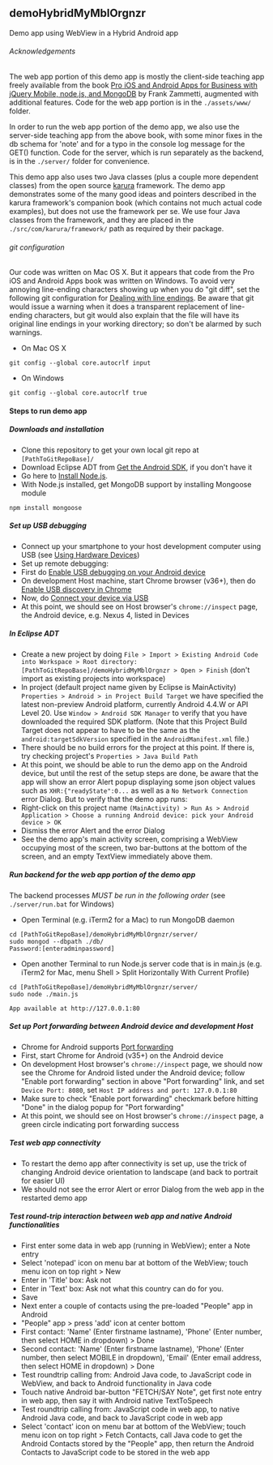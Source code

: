 ## demoHybridMyMblOrgnzr
Demo app using WebView in a Hybrid Android app

###### Acknowledgements
The web app portion of this demo app is mostly the client-side teaching app freely available from the book [Pro iOS and Android Apps for Business with jQuery Mobile, node.js, and MongoDB](http://www.apress.com/9781430260707) by Frank Zammetti, augmented with additional features. Code for the web app portion is in the `./assets/www/` folder.

In order to run the web app portion of the demo app, we also use the server-side teaching app from the above book, with some minor fixes in the db schema for 'note' and for a typo in the console log message for the GET() function. Code for the server, which is run separately as the backend, is in the `./server/` folder for convenience.

This demo app also uses two Java classes (plus a couple more dependent classes) from the open source [karura](https://github.com/karuradev/karura) framework. The demo app demonstrates some of the many good ideas and pointers described in the karura framework's companion book (which contains not much actual code examples), but does not use the framework per se. We use four Java classes from the framework, and they are placed in the `./src/com/karura/framework/` path as required by their package.

###### git configuration
Our code was written on Mac OS X. But it appears that code from the Pro iOS and Android Apps book was written on Windows. To avoid very annoying line-ending characters showing up when you do "git diff", set the following git configuration for [Dealing with line endings](https://help.github.com/articles/dealing-with-line-endings). Be aware that git would issue a warning when it does a transparent replacement of line-ending characters, but git would also explain that the file will have its original line endings in your working directory; so don't be alarmed by such warnings.

* On Mac OS X
```
git config --global core.autocrlf input
```
* On Windows
```
git config --global core.autocrlf true
```

#### Steps to run demo app

##### Downloads and installation
* Clone this repository to get your own local git repo at `[PathToGitRepoBase]/`
* Download Eclipse ADT from [Get the Android SDK](http://developer.android.com/sdk/index.html), if you don't have it
* Go here to [Install Node.js](http://nodejs.org).
* With Node.js installed, get MongoDB support by installing Mongoose module
```
npm install mongoose
```

##### Set up USB debugging
* Connect up your smartphone to your host development computer using USB (see [Using Hardware Devices](http://developer.android.com/tools/device.html))
* Set up remote debugging:
 * First do [Enable USB debugging on your Android device](https://developer.chrome.com/devtools/docs/remote-debugging#enable-usb-debugging)
 * On development Host machine, start Chrome browser (v36+), then do [Enable USB discovery in Chrome](https://developer.chrome.com/devtools/docs/remote-debugging#enable-usb-discovery)
 * Now, do [Connect your device via USB](https://developer.chrome.com/devtools/docs/remote-debugging#connect-device-via-usb)
 * At this point, we should see on Host browser's `chrome://inspect` page, the Android device, e.g. Nexus 4, listed in Devices

##### In Eclipse ADT
* Create a new project by doing `File > Import > Existing Android Code into Workspace > Root directory: [PathToGitRepoBase]/demoHybridMyMblOrgnzr > Open > Finish` (don't import as existing projects into workspace)
* In project (default project name given by Eclipse is MainActivity) `Properties > Android > in Project Build Target` we have specified the latest non-preview Android platform, currently Android 4.4.W or API Level 20. Use `Window > Android SDK Manager` to verify that you have downloaded the required SDK platform. (Note that this Project Build Target does not appear to have to be the same as the `android:targetSdkVersion` specified in the `AndroidManifest.xml` file.)
* There should be no build errors for the project at this point. If there is, try checking project's `Properties > Java Build Path`
* At this point, we should be able to run the demo app on the Android device, but until the rest of the setup steps are done, be aware that the app will show an error Alert popup displaying some json object values such as `XHR:{"readyState":0...` as well as a `No Network Connection` error Dialog. But to verify that the demo app runs:
 * Right-click on this project name `(MainActivity) > Run As > Android Application > Choose a running Android device: pick your Android device > OK`
 * Dismiss the error Alert and the error Dialog
 * See the demo app's main activity screen, comprising a WebView occupying most of the screen, two bar-buttons at the bottom of the screen, and an empty TextView immediately above them.

##### Run backend for the web app portion of the demo app
The backend processes *MUST be run in the following order* (see `./server/run.bat` for Windows)
* Open Terminal (e.g. iTerm2 for a Mac) to run MongoDB daemon
```
cd [PathToGitRepoBase]/demoHybridMyMblOrgnzr/server/
sudo mongod --dbpath ./db/
Password:[enteradminpassword]
```
* Open another Terminal to run Node.js server code that is in main.js (e.g. iTerm2 for Mac, menu Shell > Split Horizontally With Current Profile)
```
cd [PathToGitRepoBase]/demoHybridMyMblOrgnzr/server/
sudo node ./main.js

App available at http://127.0.0.1:80
```

##### Set up Port forwarding between Android device and development Host
* Chrome for Android supports [Port forwarding](https://developer.chrome.com/devtools/docs/remote-debugging#reverse-port-forwarding)
 * First, start Chrome for Android (v35+) on the Android device
 * On development Host browser's `chrome://inspect` page, we should now see the Chrome for Android listed under the Android device; follow "Enable port forwarding" section in above "Port forwarding" link, and set `Device Port: 8080`, set `Host IP address and port: 127.0.0.1:80`
 * Make sure to check "Enable port forwarding" checkmark before hitting "Done" in the dialog popup for "Port forwarding"
 * At this point, we should see on Host browser's `chrome://inspect` page, a green circle indicating port forwarding success

##### Test web app connectivity
* To restart the demo app after connectivity is set up, use the trick of changing Android device orientation to landscape (and back to portrait for easier UI)
* We should not see the error Alert or error Dialog from the web app in the restarted demo app

##### Test round-trip interaction between web app and native Android functionalities
* First enter some data in web app (running in WebView); enter a Note entry
 * Select 'notepad' icon on menu bar at bottom of the WebView; touch menu icon on top right > New
 * Enter in 'Title' box: Ask not
 * Enter in 'Text' box: Ask not what this country can do for you.
 * Save
* Next enter a couple of contacts using the pre-loaded "People" app in Android
 * "People" app > press 'add' icon at center bottom
 * First contact: 'Name' (Enter firstname lastname), 'Phone' (Enter number, then select HOME in dropdown) > Done
 * Second contact: 'Name' (Enter firstname lastname), 'Phone' (Enter number, then select MOBILE in dropdown), 'Email' (Enter email address, then select HOME in dropdown) > Done
* Test roundtrip calling from: Android Java code, to JavaScript code in WebView, and back to Android functionality in Java code
 * Touch native Android bar-button "FETCH/SAY Note", get first note entry in web app, then say it with Android native TextToSpeech
* Test roundtrip calling from: JavaScript code in web app, to native Android Java code, and back to JavaScript code in web app
 * Select 'contact' icon on menu bar at bottom of the WebView; touch menu icon on top right > Fetch Contacts, call Java code to get the Android Contacts stored by the "People" app, then return the Android Contacts to JavaScript code to be stored in the web app

